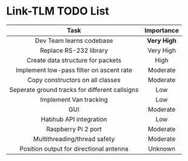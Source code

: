 Link-TLM TODO List
==================

| Task | Importance |
|:----:|:----------:|
|Dev Team learns codebase|__Very High__|
|Replace RS-232 library|Very High|
|Create data structure for packets|High|
|Implement low-pass filter on ascent rate|Moderate|
|Copy constructors on all classes|Moderate|
|Seperate ground tracks for different callsigns|Low|
|Implement Van tracking|Low|
|GUI|Moderate|
|Habhub API integration|Low|
|Raspberry Pi 2 port|Moderate|
|Multithreading/thread safety|Moderate|
|Position output for directional antenna|Unknown|